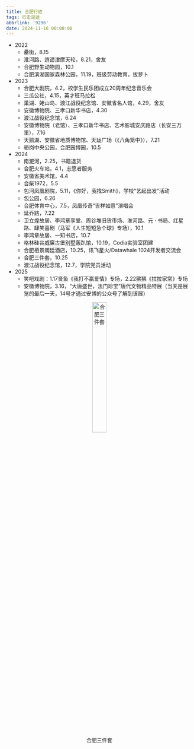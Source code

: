 ```yaml
---
title: 合肥行迹
tags: 行走足迹
abbrlink: '9296'
date: 2024-11-16 00:00:00
---
```


- 2022
  - 罍街，8.15
  - 淮河路、逍遥津摩天轮，8.21，舍友
  - 合肥野生动物园，10.1
  - 合肥滨湖国家森林公园，11.19，班级劳动教育，拔萝卜
- 2023
  - 合肥大剧院，4.2，校学生民乐团成立20周年纪念音乐会
  - 三瓜公社，4.15，英才班马拉松
  - 巢湖、姥山岛、渡江战役纪念馆、安徽省名人馆，4.29，舍友
  - 安徽博物院、三孝口新华书店，4.30
  - 渡江战役纪念馆，6.24
  - 安徽博物院（老馆）、三孝口新华书店、艺术影城安庆路店（长安三万里），7.16
  - 天鹅湖、安徽省地质博物馆、天珑广场（《八角笼中》），7.21
  - 骆岗中央公园，合肥园博园，10.5
- 2024
  - 南淝河，2.25，书籍退货
  - 合肥火车站，4.1，志愿者服务
  - 安徽省美术馆，4.4
  - 合柴1972，5.5
  - 包河凤凰剧院，5.11，《你好，我找Smith》，学校“艺起出发”活动
  - 包公园，6.26
  - 合肥体育中心，7.5，凤凰传奇“吉祥如意”演唱会
  - 延乔路，7.22
  - 卫立煌故居、李鸿章享堂、周谷堆旧货市场、淮河路、元 · 书局、红星路、肆笑喜剧（马军《人生短短急个球》专场），10.1
  - 李鸿章故居、一知书店，10.7
  - 格林硅谷威廉古堡别墅轰趴馆，10.19，Codia实验室团建
  - 合肥栢景朗廷酒店，10.25，讯飞星火/Datawhale 1024开发者交流会
  - 合肥三件套，10.25
  - 渡江战役纪念馆，12.7，学院党员活动
- 2025
  - 笑吧戏剧：1.17贤鱼《我打不赢爱情》专场，2.22狒狒《拉拉家常》专场
  - 安徽博物院，3.16，“大唐盛世，法门珍宝”唐代文物精品特展（当天是展览的最后一天，14号才通过安博的公众号了解到该展）
  
<figure style="text-align: center;">
  <img src="https://s3.bmp.ovh/imgs/2024/12/31/b633da7d85de78cc.jpg" alt="合肥三件套" style="display: block; margin-left: auto; margin-right: auto;width: 30%;">
  <figcaption>合肥三件套</figcaption>
</figure>